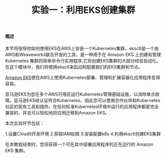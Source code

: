﻿---
title: 实验一：利用EKS创建集群
chapter: false
weight: 20
---
#### 概述
本节将指导你如何使用EKS在AWS上安装一个Kubernetes集群。eksctl是一个由AWS和Weaveworks联合开发的工具，是一种用于在 Amazon EKS 上创建和管理 Kubernetes 集群的简单命令行实用程序,它将创建EKS集群的大部分经验自动化。在这个模块中，我们将使用eksctl来启动和配置我们的EKS集群和节点。

[Amazon EKS](https://aws.amazon.com/eks/)使在AWS上使用Kubernetes部署、管理和扩展容器化应用程序变得容易。

亚马逊EKS为您在多个AWS可用区运行Kubernetes管理基础设施，以消除单点故障。亚马逊EKS经认证符合Kubernetes，因此您可以使用合作伙伴和Kubernetes社区的现有工具和插件。在任何标准Kubernetes环境中运行的应用程序都是完全兼容的，并且可以轻松地将应用迁移到Amazon EKS。


本次实验环节包括：

1.设置Cloud9开发环境 
2.获取IAM权限
3.安装配置k8s
4.利用eksctl创建EKS集群

在本教程结束时，您将获得一个可在其中部署应用程序的正在运行的 Amazon EKS 集群。 
